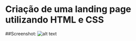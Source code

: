 # Criação de uma landing page utilizando HTML e CSS

##Screenshot:
![alt text]([http://url/to/img.png](https://raw.githubusercontent.com/jonasdspereira/landing-page-html-css/main/components/images/Captura%20de%20tela%20de%202022-12-15%2011-14-53.png))
